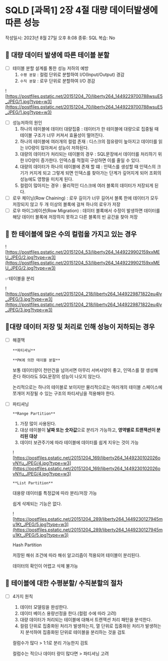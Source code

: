 # SQLD [과목1] 2장 4절 대량 데이터발생에 따른 성능

작성일시: 2023년 8월 27일 오후 8:08
종류: SQL
복습: No

## 🟰 대량 데이터 발생에 따른 테이블 분할

- [ ]  테이블 분할 설계를 통한 성능 저하의 예방
    1. `수평 분할` : 컬럼 단위로 분할하여 I/O(Input/Output) 경감
    2. `수직 분할` : 로우 단위로 분할하여 I/O 경감

![https://postfiles.pstatic.net/20151204_70/liberty264_1449229700788wsuE5_JPEG/1.jpg?type=w3](https://postfiles.pstatic.net/20151204_70/liberty264_1449229700788wsuE5_JPEG/1.jpg?type=w3)

- [ ]  성능저하의 원인
    1. 하나의 테이블에 데이터 대량집중 : 데이터가 한 테이블에 대량으로 집중될 때 테이블 구조가 너무 커져서 효율성이 떨어진다.
    2. 하나의 테이블에 여러개의 컬럼 존재 : 디스크의 점유량이 높아지고 데이터를 읽는 I/O량이 많아져서 성능이 저하된다.
    3. 대량의 데이터가 처리되는 테이블의 경우 : SQL문장에서 데이터를 처리하기 위한 I/O양이 증가한다. 인덱스를 적절히 구성하면 이를 줄일 수 있다.
    4. 대량의 데이터가 하나의 테이블에 존재 할 떄 : 인덱스를 생성할 때 인덱스의 크기가 커지게 되고 그렇게 되면 인덱스를 찾아가는 단계가 깊어지게 되어 조회의 성능에도 영향을 미치게 된다.
    5. 컬럼이 많아지는 경우 : 물리적인 디스크에 여러 블록의 데이터가 저장되게 된다.
- [ ]  로우 체이닝(Row Chaining) : 로우 길이가 너무 길어서 블록 한에 데이터가 모두 저장되지 않고 두 개 이상의 블록에 걸쳐 하나의 로우가 저장
- [ ]  로우 마이그레이션(Row Migration) : 데이터 블록에서 수정이 발생하면 데이터를 해당 데이터 블록에 저장하지 못하고 다른 블록의 빈 공간을 찾아 저장

## 🟰 한 테이블에 많은 수의 컬럼을 가지고 있는 경우

![https://postfiles.pstatic.net/20151204_53/liberty264_1449229902159xxMEU_JPEG/2.jpg?type=w3](https://postfiles.pstatic.net/20151204_53/liberty264_1449229902159xxMEU_JPEG/2.jpg?type=w3)

✅테이블을 분리

![https://postfiles.pstatic.net/20151204_218/liberty264_1449229871822eu4Iy_JPEG/3.jpg?type=w3](https://postfiles.pstatic.net/20151204_218/liberty264_1449229871822eu4Iy_JPEG/3.jpg?type=w3)

## 🟰대량 데이터 저장 및 처리로 인해 성능이 저하되는 경우

- [ ]  해결책
    
    `**파티셔닝**`
    
    `**PK에 의한 테이블 분할**`
    
    보통 데이터량이 천만건을 넘어서면 아무리 서버사양이 좋고, 인덱스를 잘 생성해 준다 하더라도 SQL문장의 성능이 나오지 않는다.
    
    논리적으로는 하나의 테이블로 보이지만 물리적으로는 여러개의 테이블 스페이스에 쪼개어 저장될 수 있는 구조의 파티셔닝을 적용해야 한다.
    
- [ ]  파티셔닝
    
    `**Range Partition**`
    
    1. 가장 많이 사용된다.
    2. 대상 테이블이 **날짜 또는 숫자값**으로 분리가 가능하고, **영역별로 트랜잭션이 분리된 대상**
    3. 데이터 보관주기에 따라 테이블에 데이터를 쉽게 지우는 것이 가능
    
    ![https://postfiles.pstatic.net/20151204_169/liberty264_1449230102026ovNYu_JPEG/4.jpg?type=w3](https://postfiles.pstatic.net/20151204_169/liberty264_1449230102026ovNYu_JPEG/4.jpg?type=w3)
    
    `**List Partition**`
    
    대용량 데이터를 특정값에 따라 분리/저장 가능
    
    쉽게 삭제되는 기능은 없다.
    
    ![https://postfiles.pstatic.net/20151204_289/liberty264_1449230127945mu1Kt_JPEG/5.jpg?type=w3](https://postfiles.pstatic.net/20151204_289/liberty264_1449230127945mu1Kt_JPEG/5.jpg?type=w3)
    
    Hash Partition
    
    저장된 해쉬 조건에 따라 해쉬 알고리즘이 적용되어 테이블이 분리된다.
    
    데이터의 확인이 어렵고 삭제 불가능
    

## 🟰 테이블에 대한 수평분할/ 수직분할의 절차

- [ ]  4가지 원칙
    1. 데이터 모델링을 완성한다.
    2. 데이터 베이스 용량선정을 한다.(컬럼 수에 따라 고려)
    3. 대량 데이터가 처리되는 테이블에 대해서 트랜잭션 처리 패턴을 분석한다.
    4. 컬럼 단위로 집중화된 처리가 발생하는지, 열 단위로 집중화된 처리가 발생하는지 분석하여 집중화된 단위로 테이블을 분리하는 것을 검토
    
    컬럼수가 많다 > 1:1로 분리 가능한지 검토
    
    컬럼수는 적으나 데이터 량이 많다면 > 파티셔닝 고려